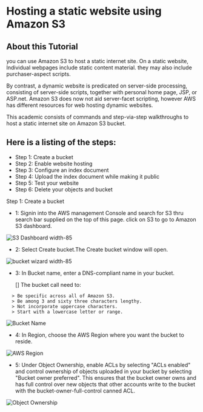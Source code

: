 # Hosting a static website using Amazon S3

## About this Tutorial
you can use Amazon S3 to host a static internet site. On a static website, Individual webpages include static content material. they may also include purchaser-aspect scripts.

By contrast, a dynamic website is predicated on server-side processing, consisting of server-side scripts, together with personal home page, JSP, or ASP.net. Amazon S3 does now not aid server-facet scripting, however AWS has different resources for web hosting dynamic websites.

This academic consists of commands and step-via-step walkthroughs to host a static internet site on Amazon S3 bucket. 
## Here is a listing of the steps:
  - Step 1: Create a bucket
  - Step 2: Enable website hosting
  - Step 3: Configure an index document
  - Step 4: Upload the index document while making it public
  - Step 5: Test your website
  - Step 6: Delete your objects and bucket
    
Step 1: Create a bucket
  - 1: Signin into the AWS management Console and search for S3 thru search bar supplied on the top of this page. click on S3 to go to           Amazon S3 dashboard.

    
![S3 Dashboard width-85](https://github.com/adityap7/Markdown-Repo_/assets/6860928/6244c71c-7bcb-4a15-8962-1905ddbe9dcf)
    
  - 2: Select Create bucket.The Create bucket window will open.

![bucket wizard width-85](https://github.com/adityap7/Markdown-Repo_/assets/6860928/60440ef9-7bd5-41c7-8d7c-003eff624acf)

  - 3: In Bucket name, enter a DNS-compliant name in your bucket.

    [] The bucket call need to:
    
  ```
    > Be specific across all of Amazon S3.
    > Be among 3 and sixty three characters lengthy.
    > Not incorporate uppercase characters.
    > Start with a lowercase letter or range.
  ```

![Bucket Name](https://github.com/adityap7/Markdown-Repo_/assets/6860928/76571e99-237b-4a2a-b0a6-cd795a37dc26)

  - 4: In Region, choose the AWS Region where you want the bucket to reside.
    
![AWS Region](https://github.com/adityap7/Markdown-Repo_/assets/6860928/b78d4832-569f-4142-af30-e31e752dc1d2)

  - 5: Under Object Ownership, enable ACLs by selecting "ACLs enabled" and control ownership of objects uploaded in your bucket by               selecting "Bucket owner preferred".
       This ensures that the bucket owner owns and has full control over new objects that other accounts write to the bucket with                the bucket-owner-full-control canned ACL.

![Object Ownership](https://github.com/adityap7/Markdown-Repo_/assets/6860928/afebb1f2-f929-44ab-9f47-641965b0c5d1)

    
